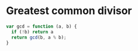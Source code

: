 # Greatest common divisor

```javascript
var gcd = function (a, b) {
  if (!b) return a
  return gcd(b, a % b);
}
```

